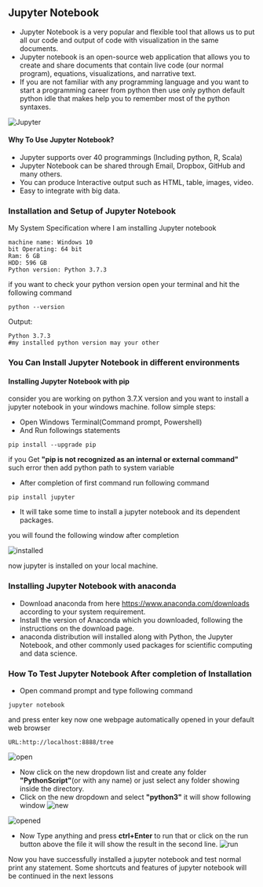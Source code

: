 ## Jupyter Notebook
- Jupyter Notebook is a very popular and flexible tool that allows us to put all our code and output of code with visualization in the same documents.
- Jupyter notebook is an open-source web application that allows you to create and share documents that contain live code
(our normal program), equations, visualizations, and narrative text.
- If you are not familiar with any programming language and you want to start a programming career from python then use only python default python idle that makes help you to remember most of the python syntaxes.

![Jupyter](https://jupyter.org/assets/jupyterpreview.png)

#### Why To Use Jupyter Notebook?
- Jupyter supports over 40 programmings (Including python, R, Scala)
- Jupyter Notebook can be shared through Email, Dropbox, GitHub and many others.
- You can produce Interactive output such as HTML, table, images, video.
- Easy to integrate with big data.


### Installation and Setup of Jupyter Notebook

My System Specification where I am installing Jupyter notebook

```
machine name: Windows 10
bit Operating: 64 bit
Ram: 6 GB
HDD: 596 GB
Python version: Python 3.7.3 
```

if you want to check your python version open your terminal and hit the following command

```
python --version
```

Output:
```
Python 3.7.3
#my installed python version may your other
```


### You Can Install Jupyter Notebook in different environments

#### Installing Jupyter Notebook with pip

consider you are working on python 3.7.X version and you want to install a jupyter notebook in your windows machine.
follow simple steps:
- Open Windows Terminal(Command prompt, Powershell)
- And Run followings statements
```
pip install --upgrade pip
```

if you Get **"pip is not recognized as an internal or external command"** such error then add python path to system variable

- After completion of first command run following command
```
pip install jupyter
```

- It will take some time to install a jupyter notebook and its dependent packages.

you will found the following window after completion 

![installed](https://github.com/chavarera/PythonScript/blob/master/MachineLearning/JupyterNotebook/img/pip.png)

now jupyter is installed on your local machine.

### Installing Jupyter Notebook with anaconda
- Download anaconda from here https://www.anaconda.com/downloads according to your system requirement.
- Install the version of Anaconda which you downloaded, following the instructions on the download page.
- anaconda distribution will installed along with  Python, the Jupyter Notebook, and other commonly used packages for scientific computing and data science.



### How To Test Jupyter Notebook After completion of Installation

- Open command prompt and type following command

```
jupyter notebook
```
and press enter key now one webpage automatically opened in your default web browser

```
URL:http://localhost:8888/tree
```
![open](https://github.com/chavarera/PythonScript/blob/master/MachineLearning/JupyterNotebook/img/open.png)


- Now click on the new dropdown list and create any folder **"PythonScript"**(or with any name) or just select any folder showing inside the directory.
- Click on the new dropdown and select **"python3"** it will show following window
![new](https://github.com/chavarera/PythonScript/blob/master/MachineLearning/JupyterNotebook/img/new.png)

![opened](https://github.com/chavarera/PythonScript/blob/master/MachineLearning/JupyterNotebook/img/opened.png)


- Now Type anything and press **ctrl+Enter** to run that or click on the run button above the file it will show the result in the second line.
![run](https://github.com/chavarera/PythonScript/blob/master/MachineLearning/JupyterNotebook/img/run.png)


Now you have successfully installed a jupyter notebook and test normal print any statement. Some shortcuts and features of jupyter notebook will be continued in the next lessons


